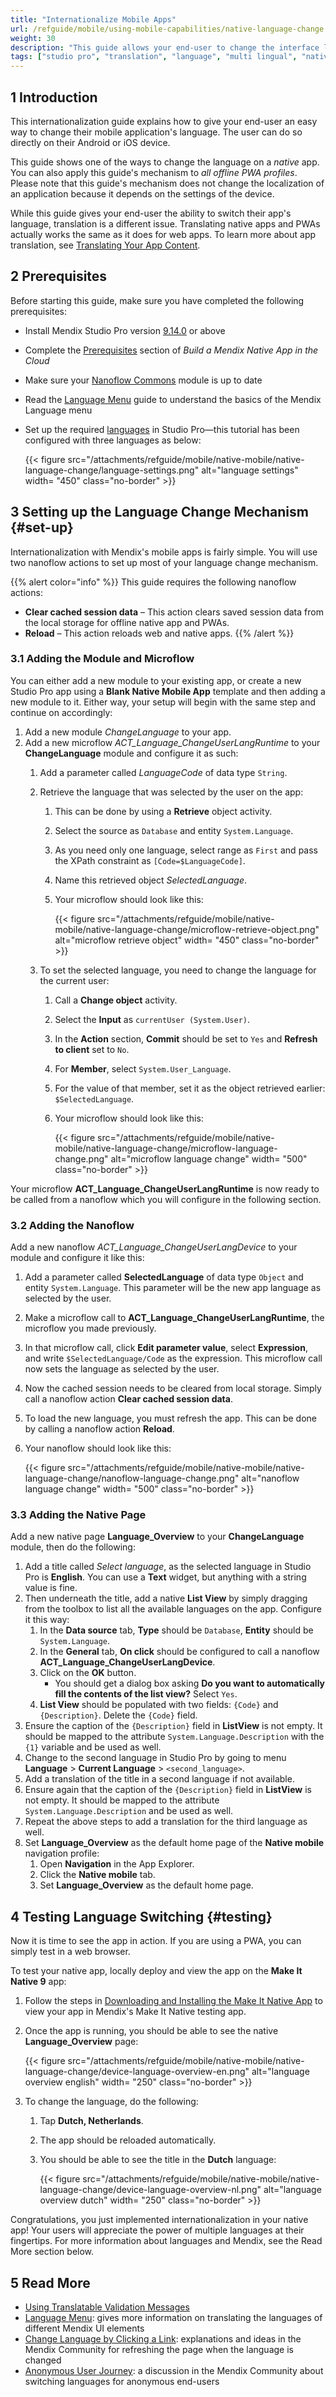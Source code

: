 ```yaml
---
title: "Internationalize Mobile Apps"
url: /refguide/mobile/using-mobile-capabilities/native-language-change
weight: 30
description: "This guide allows your end-user to change the interface language on their mobile device within a Mendix mobile app."
tags: ["studio pro", "translation", "language", "multi lingual", "native", "translatable text", "mobile", "pwa"]
---
```



## 1 Introduction

This internationalization guide explains how to give your end-user an easy way to change their mobile application's language. The user can do so directly on their Android or iOS device. 

This guide shows one of the ways to change the language on a *native* app. You can also apply this guide's mechanism to *all offline PWA profiles*. Please note that this guide's mechanism does not change the localization of an application because it depends on the settings of the device.

While this guide gives your end-user the ability to switch their app's language, translation is a different issue. Translating native apps and PWAs actually works the same as it does for web apps. To learn more about app translation, see [Translating Your App Content](/refguide/translate-your-app-content/).

## 2 Prerequisites

Before starting this guide, make sure you have completed the following prerequisites:

* Install Mendix Studio Pro version [9.14.0](/releasenotes/studio-pro/9.14/) or above
* Complete the [Prerequisites](/refguide/mobile/distributing-mobile-apps/building-native-apps/deploying-native-app/#prerequisites) section of *Build a Mendix Native App in the Cloud*
* Make sure your [Nanoflow Commons](/appstore/modules/nanoflow-commons/) module is up to date
* Read the [Language Menu](/refguide/translatable-texts/) guide to understand the basics of the Mendix Language menu
* Set up the required [languages](/refguide/language-settings/) in Studio Pro—this tutorial has been configured with three languages as below:

    {{< figure src="/attachments/refguide/mobile/native-mobile/native-language-change/language-settings.png" alt="language settings"  width= "450" class="no-border" >}}

## 3 Setting up the Language Change Mechanism {#set-up}

Internationalization with Mendix's mobile apps is fairly simple. You will use two nanoflow actions to set up most of your language change mechanism.

{{% alert color="info" %}}
This guide requires the following nanoflow actions: 

* **Clear cached session data** – This action clears saved session data from the local storage for offline native app and PWAs.
* **Reload** – This action reloads web and native apps.
{{% /alert %}}

### 3.1 Adding the Module and Microflow

You can either add a new module to your existing app, or create a new Studio Pro app using a **Blank Native Mobile App** template and then adding a new module to it. Either way, your setup will begin with the same step and continue on accordingly:

1. Add a new module *ChangeLanguage* to your app.
1. Add a new microflow *ACT_Language_ChangeUserLangRuntime* to your **ChangeLanguage** module and configure it as such:
    1. Add a parameter called *LanguageCode* of data type `String`.
    1. Retrieve the language that was selected by the user on the app:
        1. This can be done by using a **Retrieve** object activity.
        1. Select the source as `Database` and entity `System.Language`.
        1. As you need only one language, select range as `First` and pass the XPath constraint as `[Code=$LanguageCode]`.
        1. Name this retrieved object *SelectedLanguage*.
        1. Your microflow should look like this:

            {{< figure src="/attachments/refguide/mobile/native-mobile/native-language-change/microflow-retrieve-object.png"  alt="microflow retrieve object" width= "450" class="no-border" >}}

    1. To set the selected language, you need to change the language for the current user: 
        1. Call a **Change object** activity.
        1. Select the **Input** as `currentUser (System.User)`. 
        1. In the **Action** section, **Commit** should be set to `Yes` and **Refresh to client** set to `No`. 
        1. For **Member**, select `System.User_Language`.
        1. For the value of that member, set it as the object retrieved earlier: `$SelectedLanguage`.
        1. Your microflow should look like this:

            {{< figure src="/attachments/refguide/mobile/native-mobile/native-language-change/microflow-language-change.png"  alt="microflow language change"  width= "500" class="no-border" >}}

Your microflow **ACT_Language_ChangeUserLangRuntime** is now ready to be called from a nanoflow which you will configure in the following section.

### 3.2 Adding the Nanoflow

Add a new nanoflow *ACT_Language_ChangeUserLangDevice* to your module and configure it like this:

1. Add a parameter called **SelectedLanguage** of data type `Object` and entity `System.Language`. This parameter will be the new app language as selected by the user.
1. Make a microflow call to **ACT_Language_ChangeUserLangRuntime**, the microflow you made previously.
1. In that microflow call, click **Edit parameter value**, select **Expression**, and write `$SelectedLanguage/Code` as the expression. This microflow call now sets the language as selected by the user.
1. Now the cached session needs to be cleared from local storage. Simply call a nanoflow action **Clear cached session data**.
1. To load the new language, you must refresh the app. This can be done by calling a nanoflow action **Reload**.
1. Your nanoflow should look like this:

    {{< figure src="/attachments/refguide/mobile/native-mobile/native-language-change/nanoflow-language-change.png"  alt="nanoflow language change" width= "500" class="no-border" >}}

### 3.3 Adding the Native Page

Add a new native page **Language_Overview** to your **ChangeLanguage** module, then do the following:

1. Add a title called *Select language*, as the selected language in Studio Pro is **English**. You can use a **Text** widget, but anything with a string value is fine.
1. Then underneath the title, add a native **List View** by simply dragging from the toolbox to list all the available languages on the app. Configure it this way:
    1. In the **Data source** tab, **Type** should be `Database`, **Entity** should be `System.Language`.
    1. In the **General** tab, **On click** should be configured to call a nanoflow **ACT_Language_ChangeUserLangDevice**.
    1. Click on the **OK** button.
        * You should get a dialog box asking **Do you want to automatically fill the contents of the list view?** Select `Yes`.
    1. **List View** should be populated with two fields: `{Code}` and `{Description}`. Delete the `{Code}` field.
1. Ensure the caption of the `{Description}` field in **ListView** is not empty. It should be mapped to the attribute `System.Language.Description` with the `{1}` variable and be used as well.
1. Change to the second language in Studio Pro by going to menu **Language** > **Current Language** > `<second_language>`.
1. Add a translation of the title in a second language if not available.
1. Ensure again that the caption of the `{Description}` field in **ListView** is not empty. It should be mapped to the attribute `System.Language.Description` and be used as well.
1. Repeat the above steps to add a translation for the third language as well.
1. Set **Language_Overview** as the default home page of the **Native mobile** navigation profile:
    1. Open **Navigation** in the App Explorer.
    1. Click the **Native mobile** tab.
    1. Set **Language_Overview** as the default home page.

## 4 Testing Language Switching {#testing}

Now it is time to see the app in action. If you are using a PWA, you can simply test in a web browser. 

To test your native app, locally deploy and view the app on the **Make It Native 9** app:

1. Follow the steps in [Downloading and Installing the Make It Native App](/refguide/mobile/getting-started-with-mobile/#download-min) to view your app in Mendix's Make It Native testing app. 
1. Once the app is running, you should be able to see the native **Language_Overview** page:

    {{< figure src="/attachments/refguide/mobile/native-mobile/native-language-change/device-language-overview-en.png"  alt="language overview english" width= "250" class="no-border" >}}

1. To change the language, do the following:
    1. Tap **Dutch, Netherlands**.
    1. The app should be reloaded automatically.
    1. You should be able to see the title in the **Dutch** language:

        {{< figure src="/attachments/refguide/mobile/native-mobile/native-language-change/device-language-overview-nl.png"  alt="language overview dutch" width= "250" class="no-border" >}}

Congratulations, you just implemented internationalization in your native app! Your users will appreciate the power of multiple languages at their fingertips. For more information about languages and Mendix, see the Read More section below.

## 5 Read More

* [Using Translatable Validation Messages](/refguide/translatable-validation-messages/)
* [Language Menu](/refguide/translatable-texts/): gives more information on translating the languages of different Mendix UI elements
* [Change Language by Clicking a Link](https://community.mendix.com/link/questions/91821): explanations and ideas in the Mendix Community for refreshing the page when the language is changed
* [Anonymous User Journey](https://community.mendix.com/link/questions/91676): a discussion in the Mendix Community about switching languages for anonymous end-users
